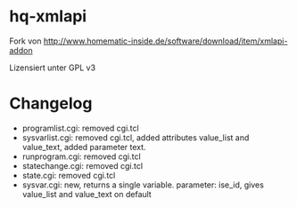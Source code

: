 hq-xmlapi
=========

Fork von http://www.homematic-inside.de/software/download/item/xmlapi-addon

Lizensiert unter GPL v3

Changelog
=========

* programlist.cgi: removed cgi.tcl
* sysvarlist.cgi: removed cgi.tcl, added attributes value_list and value_text, added parameter text.
* runprogram.cgi: removed cgi.tcl
* statechange.cgi: removed cgi.tcl
* state.cgi: removed cgi.tcl
* sysvar.cgi: new, returns a single variable. parameter: ise_id, gives value_list and value_text on default


